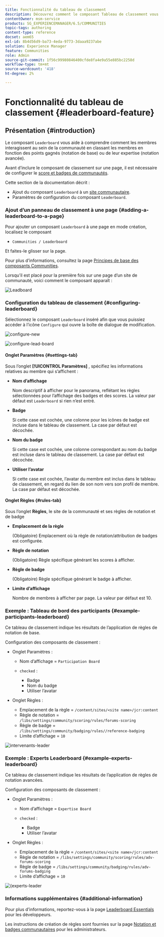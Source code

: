```yaml
---
title: Fonctionnalité du tableau de classement
description: Découvrez comment le composant Tableau de classement vous permet de voir comment les membres interagissent au sein de la communauté en classant les membres en fonction des points gagnés et de l’expertise.
contentOwner: msm-service
products: SG_EXPERIENCEMANAGER/6.5/COMMUNITIES
topic-tags: authoring
content-type: reference
docset: aem65
exl-id: 8b4d56d9-ba73-4eda-9773-3daaa9237abe
solution: Experience Manager
feature: Communities
role: Admin
source-git-commit: 1f56c99980846400cfde8fa4e9a55e885bc2258d
workflow-type: tm+mt
source-wordcount: '418'
ht-degree: 2%

---
```


# Fonctionnalité du tableau de classement {#leaderboard-feature}

## Présentation {#introduction}

Le composant `Leaderboard` vous aide à comprendre comment les membres interagissent au sein de la communauté en classant les membres en fonction des points gagnés (notation de base) ou de leur expertise (notation avancée).

Avant d’inclure le composant de classement sur une page, il est nécessaire de configurer le [score et badges de communautés](/help/communities/implementing-scoring.md).

Cette section de la documentation décrit :

* Ajout du composant `Leaderboard` à un [site communautaire](/help/communities/overview.md#community-sites).
* Paramètres de configuration du composant `Leaderboard`.

### Ajout d’un panneau de classement à une page {#adding-a-leaderboard-to-a-page}

Pour ajouter un composant `Leaderboard` à une page en mode création, localisez le composant

* `Communities / Leaderboard`

Et faites-le glisser sur la page.

Pour plus d’informations, consultez la page [Principes de base des composants Communities](/help/communities/basics.md).

Lorsqu’il est placé pour la première fois sur une page d’un site de communauté, voici comment le composant apparaît :

![Leadboard](assets/leaderboard.png)

### Configuration du tableau de classement {#configuring-leaderboard}

Sélectionnez le composant `Leaderboard` inséré afin que vous puissiez accéder à l’icône `Configure` qui ouvre la boîte de dialogue de modification.

![configure-new](assets/configure-new.png)

![configure-lead-board](assets/configure-leaderboard.png)

#### Onglet Paramètres {#settings-tab}

Sous l’onglet **[!UICONTROL Paramètres]** , spécifiez les informations relatives au membre qui s’affichent :

* **Nom d’affichage**

  Nom descriptif à afficher pour le panorama, reflétant les règles sélectionnées pour l’affichage des badges et des scores.
La valeur par défaut est `Leaderboard` si rien n’est entré.

* **Badge**

  Si cette case est cochée, une colonne pour les icônes de badge est incluse dans le tableau de classement.
La case par défaut est décochée.

* **Nom du badge**

  Si cette case est cochée, une colonne correspondant au nom du badge est incluse dans le tableau de classement.
La case par défaut est décochée.

* **Utiliser l’avatar**

  Si cette case est cochée, l’avatar du membre est inclus dans le tableau de classement, en regard du lien de son nom vers son profil de membre.
La case par défaut est décochée.

#### Onglet Règles {#rules-tab}

Sous l’onglet **Règles**, le site de la communauté et ses règles de notation et de badge

* **Emplacement de la règle**

  (Obligatoire) Emplacement où la règle de notation/attribution de badges est configurée.

* **Règle de notation**

  (Obligatoire) Règle spécifique générant les scores à afficher.

* **Règle de badge**

  (Obligatoire) Règle spécifique générant le badge à afficher.

* **Limite d’affichage**

  Nombre de membres à afficher par page. La valeur par défaut est 10.

### Exemple : Tableau de bord des participants {#example-participants-leaderboard}

Ce tableau de classement indique les résultats de l’application de règles de notation de base.

Configuration des composants de classement :

* Onglet Paramètres :

   * Nom d’affichage = `Participation Board`
   * `checked` :

      * Badge
      * Nom du badge
      * Utiliser l’avatar

* Onglet Règles :

   * Emplacement de la règle = `/content/sites/<site name>/jcr:content`
   * Règle de notation = `/libs/settings/community/scoring/rules/forums-scoring`
   * Règle de badge = `/libs/settings/community/badging/rules//reference-badging`
   * Limite d’affichage = `10`

![intervenants-leader](assets/participants-leaderboard.png)

### Exemple : Experts Leaderboard {#example-experts-leaderboard}

Ce tableau de classement indique les résultats de l’application de règles de notation avancées.

Configuration des composants de classement :

* Onglet Paramètres :

   * Nom d’affichage = `Expertise Board`
   * `checked` :

      * Badge
      * Utiliser l’avatar

* Onglet Règles :

   * Emplacement de la règle = `/content/sites/<site name>/jcr:content`
   * Règle de notation = `/libs/settings/community/scoring/rules/adv-forums-scoring`
   * Règle de badge = `/libs/settings/community/badging/rules/adv-forums-badging`
   * Limite d’affichage = `10`

![ &lbrace;experts-leader](assets/experts-leaderboard.png)

### Informations supplémentaires {#additional-information}

Pour plus d’informations, reportez-vous à la page [Leaderboard Essentials](/help/communities/leaderboard.md) pour les développeurs.

Les instructions de création de règles sont fournies sur la page [Notation et badges communautaires](/help/communities/implementing-scoring.md) pour les administrateurs.
